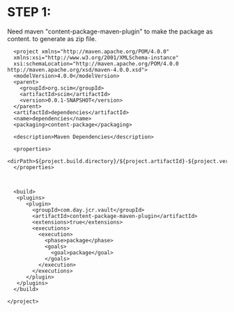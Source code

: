 STEP 1:
=======
Need maven  "content-package-maven-plugin" to make the package as content. to generate as zip file.


      <project xmlns="http://maven.apache.org/POM/4.0.0" 
      xmlns:xsi="http://www.w3.org/2001/XMLSchema-instance"
      xsi:schemaLocation="http://maven.apache.org/POM/4.0.0 http://maven.apache.org/xsd/maven-4.0.0.xsd">
      <modelVersion>4.0.0</modelVersion>
      <parent>
        <groupId>org.scim</groupId>
        <artifactId>scim</artifactId>
        <version>0.0.1-SNAPSHOT</version>
      </parent>
      <artifactId>dependencies</artifactId>
      <name>dependencies</name>
      <packaging>content-package</packaging>

      <description>Maven Dependencies</description>

      <properties>
        <dirPath>${project.build.directory}/${project.artifactId}-${project.version}/jcr_root</dirPath>
      </properties>



      <build>
       <plugins>
          <plugin>
            <groupId>com.day.jcr.vault</groupId>
            <artifactId>content-package-maven-plugin</artifactId>
            <extensions>true</extensions>
            <executions>
              <execution>
                <phase>package</phase>
                <goals>
                  <goal>package</goal>
                </goals>
              </execution>
            </executions>
          </plugin>
       </plugins>
      </build> 

    </project>
